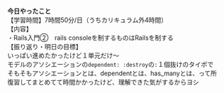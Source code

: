 **今日やったこと**<br>
【学習時間】7時間50分/日（うちカリキュラム外4時間）<br>
【内容】<br>
・Rails入門②　rails consoleを制するものはRailsを制する<br>
【振り返り・明日の目標】<br>
いっぱい進めたかったけど１単元だけ〜<br>
モデルのアソシエーションの`dependent: :destroy`の`:`１個抜けのタイポで<br>
そもそもアソシエーションとは、dependentとは、has_manyとは、って所<br>
復習してまとめてて時間かかったけど、理解できた気がするからヨシ<br>